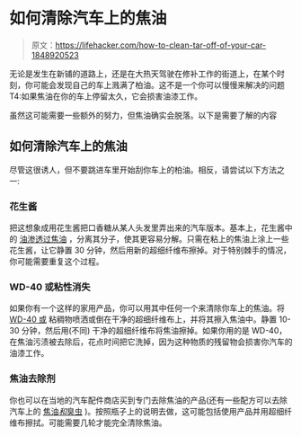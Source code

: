 # 如何清除汽车上的焦油

> 原文：<https://lifehacker.com/how-to-clean-tar-off-of-your-car-1848920523>

无论是发生在新铺的道路上，还是在大热天驾驶在修补工作的街道上，在某个时刻，你可能会发现自己的车上溅满了柏油。这不是一个你可以慢慢来解决的问题 T4:如果焦油在你的车上停留太久，它会损害油漆工作。



虽然这可能需要一些额外的努力，但焦油确实会脱落。以下是需要了解的内容

## 如何清除汽车上的焦油

尽管这很诱人，但不要跳进车里开始刮你车上的柏油。相反，请尝试以下方法之一:

### 花生酱

把这想象成用花生酱把口香糖从某人头发里弄出来的汽车版本。基本上，花生酱中的 [油渗透过焦油](https://www.jdpower.com/cars/shopping-guides/how-to-get-tar-off-your-car) ，分离其分子，使其更容易分解。只需在粘上的焦油上涂上一些花生酱，让它静置 30 分钟，然后用新的超细纤维布擦掉。对于特别棘手的情况，你可能需要重复这个过程。

### WD-40 或粘性消失

如果你有一个这样的家用产品，你可以用其中任何一个来清除你车上的焦油。将 [WD-40 或](https://www.jdpower.com/cars/shopping-guides/how-to-get-tar-off-your-car) 粘稠物喷洒或倒在干净的超细纤维布上，并将其擦入焦油中。静置 10-30 分钟，然后用(不同) 干净的超细纤维布将焦油擦掉。如果你用的是 WD-40，在焦油污渍被去除后，花点时间把它洗掉，因为这种物质的残留物会损害你汽车的油漆工作。

### 焦油去除剂

你也可以在当地的汽车配件商店买到专门去除焦油的产品(还有一些配方可以去除汽车上的 [焦油*和*臭虫](https://www.cars.com/articles/how-to-get-tar-off-a-car-430041/) )。按照瓶子上的说明去做，这可能包括使用产品并用超细纤维布擦拭。可能需要几轮才能完全清除焦油。